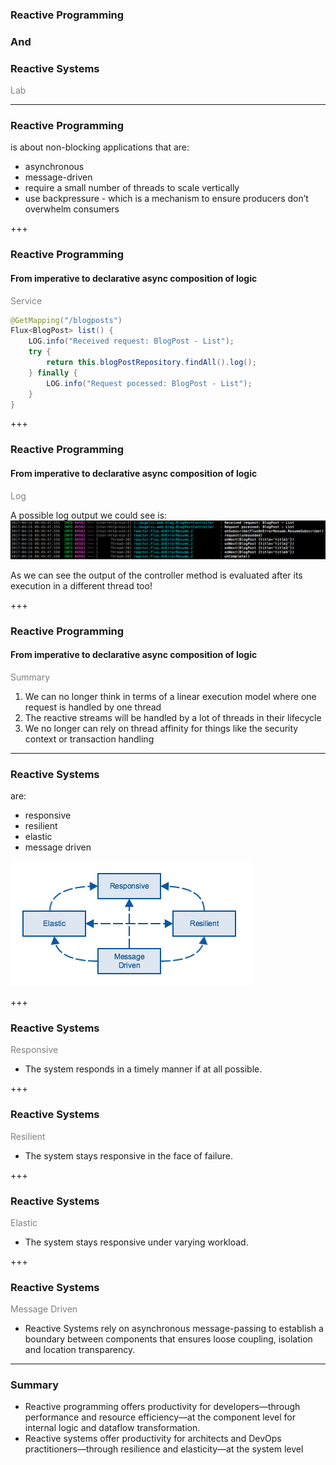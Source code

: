 ### Reactive Programming
### And
### Reactive Systems

<span style="color:gray">Lab</span>

---

### Reactive Programming

is about non-blocking applications that are:

  - asynchronous
  - message-driven
  - require a small number of threads to scale vertically
  - use backpressure - which is a mechanism to ensure producers don’t overwhelm consumers

+++

### Reactive Programming
#### From imperative to declarative async composition of logic

<span style="color:gray">Service</span>

```java
@GetMapping("/blogposts")
Flux<BlogPost> list() {
	LOG.info("Received request: BlogPost - List");
	try {
		return this.blogPostRepository.findAll().log();
	} finally {
		LOG.info("Request pocessed: BlogPost - List");
	}
}
```

+++

### Reactive Programming
#### From imperative to declarative async composition of logic

<span style="color:gray">Log</span>

A possible log output we could see is:
![Log - Reactive](assets/logs-reactive.png?raw=true)

As we can see the output of the controller method is evaluated after its execution in a different thread too!

+++

### Reactive Programming
#### From imperative to declarative async composition of logic

<span style="color:gray">Summary</span>

<ol>
<li class="fragment" data-fragment-index="1">We can no longer think in terms of a linear execution model where one request is handled by one thread</li>
<li class="fragment" data-fragment-index="2">The reactive streams will be handled by a lot of threads in their lifecycle</li>
<li class="fragment" data-fragment-index="3">We no longer can rely on thread affinity for things like the security context or transaction handling</li>
</ol>

---

### Reactive Systems

are:

  - responsive
  - resilient
  - elastic
  - message driven
  
![Reactive Traits](assets/reactive-traits.png?raw=true)

+++

### Reactive Systems

<span style="color:gray">Responsive</span>

  - The system responds in a timely manner if at all possible.

+++

### Reactive Systems

<span style="color:gray">Resilient</span>

  - The system stays responsive in the face of failure.

+++

### Reactive Systems
 
<span style="color:gray">Elastic</span>

  - The system stays responsive under varying workload.

+++

### Reactive Systems

<span style="color:gray">Message Driven</span>

  - Reactive Systems rely on asynchronous message-passing to establish a boundary between components that ensures loose coupling, isolation and location transparency.

---

### Summary

 - Reactive programming offers productivity for developers—through performance and resource efficiency—at the component level for internal logic and dataflow transformation.
 - Reactive systems offer productivity for architects and DevOps practitioners—through resilience and elasticity—at the system level
